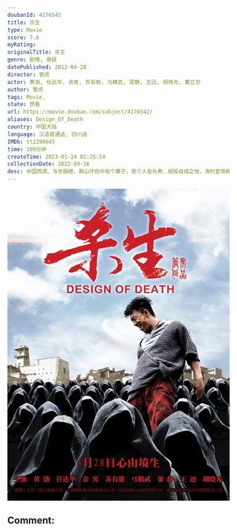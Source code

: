 ```yaml
---
doubanId: 4176542
title: 杀生
type: Movie
score: 7.8
myRating: 
originalTitle: 杀生
genre: 剧情, 悬疑
datePublished: 2012-04-28
director: 管虎
actor: 黄渤, 任达华, 余男, 苏有朋, 马精武, 梁静, 王迅, 胡晓光, 戴立忍
author: 管虎
tags: Movie, 
state: 想看
url: https://movie.douban.com/subject/4176542/
aliases: Design_Of_Death
country: 中国大陆
language: 汉语普通话, 四川话
IMDb: tt2290645
time: 109分钟
createTime: 2023-01-24 01:25:54
collectionDate: 2022-09-16
desc: 中国西南、与世隔绝、群山环抱中有个寨子，是个人皆长寿、规矩自成之地，清时皇帝赐名“长寿镇”。某日突爆传染病，地方官派医生（任达华饰）前往诊治，他在镇子外发现奄奄一息的牛结实（黄渤饰）。进寨后，往日...
---
```


![image](assets/p2539560111.jpg)

Comment: 
---

